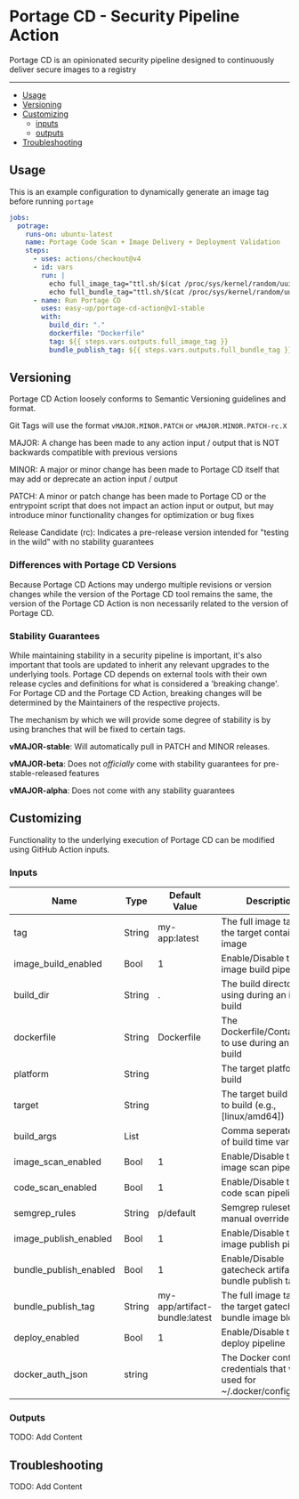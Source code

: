 # Portage CD - Security Pipeline Action

Portage CD is an opinionated security pipeline designed to continuously deliver secure images to a registry

---

- [Usage](#usage)
- [Versioning](#versioning)
- [Customizing](#customizing)
  - [inputs](#inputs)
  - [outputs](#outputs)
- [Troubleshooting](#troubleshooting)

## Usage

This is an example configuration to dynamically generate an image tag before running `portage`

```yaml
jobs:
  potrage:
    runs-on: ubuntu-latest
    name: Portage Code Scan + Image Delivery + Deployment Validation
    steps:
      - uses: actions/checkout@v4
      - id: vars
        run: |
          echo full_image_tag="ttl.sh/$(cat /proc/sys/kernel/random/uuid):30m" >> $GITHUB_OUTPUT
          echo full_bundle_tag="ttl.sh/$(cat /proc/sys/kernel/random/uuid):30m" >> $GITHUB_OUTPUT
      - name: Run Portage CD
        uses: easy-up/portage-cd-action@v1-stable
        with:
          build_dir: "."
          dockerfile: "Dockerfile"
          tag: ${{ steps.vars.outputs.full_image_tag }}
          bundle_publish_tag: ${{ steps.vars.outputs.full_bundle_tag }}
```

## Versioning

Portage CD Action loosely conforms to Semantic Versioning guidelines and format.

Git Tags will use the format `vMAJOR.MINOR.PATCH` or `vMAJOR.MINOR.PATCH-rc.X`

MAJOR: A change has been made to any action input / output that is NOT backwards compatible with previous versions

MINOR: A major or minor change has been made to Portage CD itself that may add or deprecate an action
input / output

PATCH: A minor or patch change has been made to Portage CD or the entrypoint script that does not impact an action
input or output, but may introduce minor functionality changes for optimization or bug fixes

Release Candidate (rc): Indicates a pre-release version intended for "testing in the wild" with no stability guarantees

### Differences with Portage CD Versions

Because Portage CD Actions may undergo multiple revisions or version changes while the version of the Portage CD tool
remains the same, the version of the Portage CD Action is non necessarily related to the version of Portage CD.

### Stability Guarantees 

While maintaining stability in a security pipeline is important, it's also important that tools are updated to inherit
any relevant upgrades to the underlying tools.
Portage CD depends on external tools with their own release cycles and definitions for what is considered a
'breaking change'.
For Portage CD and the Portage CD Action, breaking changes will be determined by the Maintainers of the
respective projects.

The mechanism by which we will provide some degree of stability is by using branches that will be fixed to certain
tags.

**vMAJOR-stable**: Will automatically pull in PATCH and MINOR releases.

**vMAJOR-beta**: Does not _officially_ come with stability guarantees for pre-stable-released features

**vMAJOR-alpha**: Does not come with any stability guarantees

## Customizing

Functionality to the underlying execution of Portage CD can be modified using GitHub Action inputs.

### Inputs

| Name                   | Type   | Default Value                 | Description                                                                    |
| ---------------------- | ------ | ----------------------------- | ------------------------------------------------------------------------------ |
| tag                    | String | my-app:latest                 | The full image tag for the target container image                              |
| image_build_enabled    | Bool   | 1                             | Enable/Disable the image build pipeline                                        |
| build_dir              | String | .                             | The build directory to using during an image build                             |
| dockerfile             | String | Dockerfile                    | The Dockerfile/Containerfile to use during an image build                      |
| platform               | String |                               | The target platform for build                                                  |
| target                 | String |                               | The target build stage to build (e.g., [linux/amd64])                          |
| build_args             | List   |                               | Comma seperated list of build time variables                                   |
| image_scan_enabled     | Bool   | 1                             | Enable/Disable the image scan pipeline                                         |
| code_scan_enabled      | Bool   | 1                             | Enable/Disable the code scan pipeline                                          |
| semgrep_rules          | String | p/default                     | Semgrep ruleset manual override                                                |
| image_publish_enabled  | Bool   | 1                             | Enable/Disable the image publish pipeline                                      |
| bundle_publish_enabled | Bool   | 1                             | Enable/Disable gatecheck artifact bundle publish task                          |
| bundle_publish_tag     | String | my-app/artifact-bundle:latest | The full image tag for the target gatecheck bundle image blob                  |
| deploy_enabled         | Bool   | 1                             | Enable/Disable the deploy pipeline                                             |
| docker_auth_json       | string |                               | The Docker config with credentials that will be used for ~/.docker/config.json |

### Outputs

TODO: Add Content

## Troubleshooting

TODO: Add Content
